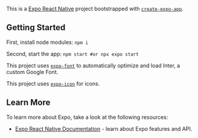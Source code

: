 This is a [Expo React Native](https://expo.dev/) project bootstrapped with [`create-expo-app`](https://docs.expo.dev/tutorial/create-your-first-app/).

## Getting Started

First, install node modules:
```npm i ```

Second, start the app:
```npm start #or npx expo start```


This project uses [`expo-font`](https://docs.expo.dev/versions/latest/sdk/font/) to automatically optimize and load Inter, a custom Google Font.


This project uses [`expo-icon`](https://icons.expo.fyi/Index) for icons.

## Learn More
To learn more about Expo, take a look at the following resources:
- [Expo React Native Documentation](https://docs.expo.dev/) - learn about Expo features and API.

